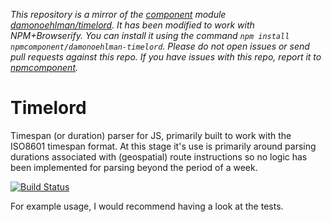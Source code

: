 *This repository is a mirror of the [component](http://component.io) module [damonoehlman/timelord](http://github.com/damonoehlman/timelord). It has been modified to work with NPM+Browserify. You can install it using the command `npm install npmcomponent/damonoehlman-timelord`. Please do not open issues or send pull requests against this repo. If you have issues with this repo, report it to [npmcomponent](https://github.com/airportyh/npmcomponent).*
# Timelord

Timespan (or duration) parser for JS, primarily built to work with the ISO8601 timespan format.  At this stage it's use is primarily around parsing durations associated with (geospatial) route instructions so no logic has been implemented for parsing beyond the period of a week.

<a href="http://travis-ci.org/#!/DamonOehlman/timelord"><img src="https://secure.travis-ci.org/DamonOehlman/timelord.png" alt="Build Status"></a>

For example usage, I would recommend having a look at the tests.